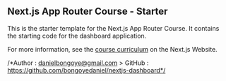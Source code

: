 ## Next.js App Router Course - Starter

This is the starter template for the Next.js App Router Course. It contains the starting code for the dashboard application.

For more information, see the [course curriculum](https://nextjs.org/learn) on the Next.js Website.

/*Author : danielbongoye@gmail.com  > GitHub : https://github.com/bongoyedaniel/nextjs-dashboard*/

